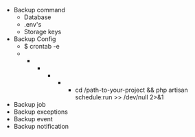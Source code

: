 - Backup command
  - Database
  - .env's
  - Storage keys
- Backup Config
  - $ crontab -e
  - * * * * * cd /path-to-your-project && php artisan schedule:run >> /dev/null 2>&1
- Backup job
- Backup exceptions
- Backup event
- Backup notification
